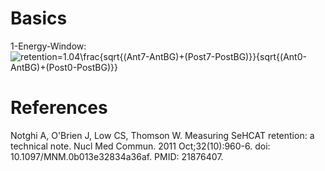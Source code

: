 # Basics
1-Energy-Window: <img src="https://latex.codecogs.com/svg.latex?\Large&space;retention=1.04\frac{sqrt{(Ant7-AntBG)+(Post7-PostBG)}}{sqrt{(Ant0-AntBG)+(Post0-PostBG)}}" title="retention=1.04\frac{sqrt{(Ant7-AntBG)+(Post7-PostBG)}}{sqrt{(Ant0-AntBG)+(Post0-PostBG)}}" />

# References
Notghi A, O'Brien J, Low CS, Thomson W. Measuring SeHCAT retention: a technical note. Nucl Med Commun. 2011 Oct;32(10):960-6. doi: 10.1097/MNM.0b013e32834a36af. PMID: 21876407.

